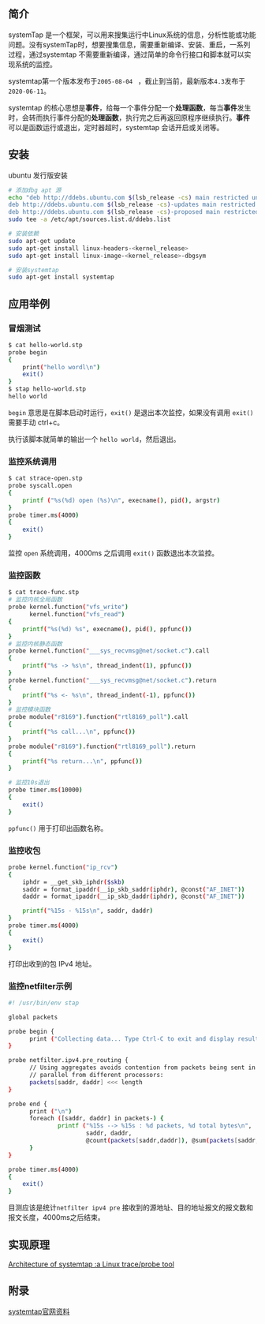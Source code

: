 ## 简介

systemTap 是一个框架，可以用来搜集运行中Linux系统的信息，分析性能或功能问题。没有systemTap时，想要搜集信息，需要重新编译、安装、重启，一系列过程，通过systemtap 不需要重新编译，通过简单的命令行接口和脚本就可以实现系统的监控。

systemtap第一个版本发布于`2005-08-04 ` ，截止到当前，最新版本`4.3`发布于`2020-06-11`。



systemtap 的核心思想是**事件**，给每一个事件分配一个**处理函数**，每当**事件**发生时，会转而执行事件分配的**处理函数**，执行完之后再返回原程序继续执行。**事件** 可以是函数运行或退出，定时器超时，systemtap 会话开启或关闭等。



## 安装

ubuntu 发行版安装

```bash
# 添加dbg apt 源
echo "deb http://ddebs.ubuntu.com $(lsb_release -cs) main restricted universe multiverse
deb http://ddebs.ubuntu.com $(lsb_release -cs)-updates main restricted universe multiverse
deb http://ddebs.ubuntu.com $(lsb_release -cs)-proposed main restricted universe multiverse" | \
sudo tee -a /etc/apt/sources.list.d/ddebs.list

# 安装依赖
sudo apt-get update
sudo apt-get install linux-headers-<kernel_release>
sudo apt-get install linux-image-<kernel_release>-dbgsym

# 安装systemtap
sudo apt-get install systemtap
```



## 应用举例

### 冒烟测试

```bash
$ cat hello-world.stp
probe begin
{
	print("hello wordl\n")
	exit()
}
$ stap hello-world.stp
hello world
```

`begin` 意思是在脚本启动时运行，`exit()` 是退出本次监控，如果没有调用 `exit()` 需要手动 ctrl+c。

执行该脚本就简单的输出一个 `hello world`，然后退出。



### 监控系统调用

```bash
$ cat strace-open.stp
probe syscall.open
{
	printf ("%s(%d) open (%s)\n", execname(), pid(), argstr)
}
probe timer.ms(4000)
{
	exit()
}
```

监控 `open` 系统调用，4000ms 之后调用 `exit()` 函数退出本次监控。



### 监控函数

```bash
$ cat trace-func.stp 
# 监控内核全局函数
probe kernel.function("vfs_write")
	  kernel.function("vfs_read")
{
	printf("%s(%d) %s", execname(), pid(), ppfunc())
}
# 监控内核静态函数
probe kernel.function("___sys_recvmsg@net/socket.c").call
{
	printf("%s -> %s\n", thread_indent(1), ppfunc())
}
probe kernel.function("___sys_recvmsg@net/socket.c").return
{
	printf("%s <- %s\n", thread_indent(-1), ppfunc())
}
# 监控模块函数
probe module("r8169").function("rtl8169_poll").call
{
	printf("%s call...\n", ppfunc())
}
probe module("r8169").function("rtl8169_poll").return
{
	printf("%s return...\n", ppfunc())
}

# 监控10s退出
probe timer.ms(10000)
{
	exit()
}
```

`ppfunc()` 用于打印出函数名称。



### 监控收包

```bash
probe kernel.function("ip_rcv")
{
	iphdr = __get_skb_iphdr($skb)
	saddr = format_ipaddr(__ip_skb_saddr(iphdr), @const("AF_INET"))
	daddr = format_ipaddr(__ip_skb_daddr(iphdr), @const("AF_INET"))

	printf("%15s - %15s\n", saddr, daddr)
}
probe timer.ms(4000)
{
	exit()
}
```

打印出收到的包 IPv4 地址。



### 监控netfilter示例

```bash
#! /usr/bin/env stap

global packets

probe begin {
      print ("Collecting data... Type Ctrl-C to exit and display results.")
}

probe netfilter.ipv4.pre_routing {
      // Using aggregates avoids contention from packets being sent in
      // parallel from different processors:
      packets[saddr, daddr] <<< length
}

probe end {
      print ("\n")
      foreach ([saddr, daddr] in packets-) {
              printf ("%15s --> %15s : %d packets, %d total bytes\n",
                      saddr, daddr,
                      @count(packets[saddr,daddr]), @sum(packets[saddr,daddr]))
      }
}

probe timer.ms(4000)
{
	exit()
}
```

目测应该是统计`netfilter ipv4 pre` 接收到的源地址、目的地址报文的报文数和报文长度，4000ms之后结束。





## 实现原理

[Architecture of systemtap :a Linux trace/probe tool](https://sourceware.org/systemtap/archpaper.pdf)



## 附录

[systemtap官网资料](https://sourceware.org/systemtap/documentation.html)



